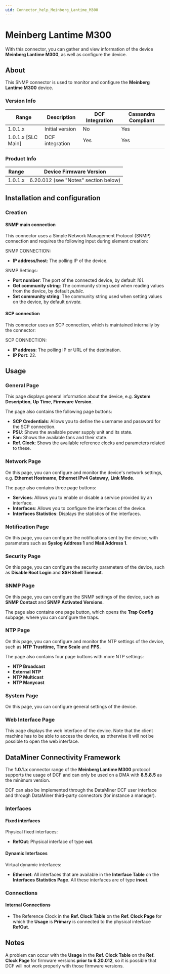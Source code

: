 ```yaml
---
uid: Connector_help_Meinberg_Lantime_M300
---
```


# Meinberg Lantime M300

With this connector, you can gather and view information of the device **Meinberg Lantime M300**, as well as configure the device.

## About

This SNMP connector is used to monitor and configure the **Meinberg Lantime M300** device.

### Version Info

| Range | Description | DCF Integration | Cassandra Compliant |
|----------------------|-----------------|---------------------|-------------------------|
| 1.0.1.x              | Initial version | No                  | Yes                     |
| 1.0.1.x \[SLC Main\] | DCF integration | Yes                 | Yes                     |

### Product Info

| **Range** | **Device Firmware Version**          |
|------------------|--------------------------------------|
| 1.0.1.x          | 6.20.012 (see "Notes" section below) |

## Installation and configuration

### Creation

#### SNMP main connection

This connector uses a Simple Network Management Protocol (SNMP) connection and requires the following input during element creation:

SNMP CONNECTION:

- **IP address/host**: The polling IP of the device.

SNMP Settings:

- **Port number**: The port of the connected device, by default *161*.
- **Get community string**: The community string used when reading values from the device, by default *public*.
- **Set community string**: The community string used when setting values on the device, by default *private.*

#### SCP connection

This connector uses an SCP connection, which is maintained internally by the connector:

SCP CONNECTION:

- **IP address**: The polling IP or URL of the destination.
- **IP Port**: 22.

## Usage

### General Page

This page displays general information about the device, e.g. **System Description**, **Up Time**, **Firmware Version**.

The page also contains the following page buttons:

- **SCP Credentials**: Allows you to define the username and password for the SCP connection.
- **PSU**: Shows the available power supply unit and its state.
- **Fan**: Shows the available fans and their state.
- **Ref. Clock**: Shows the available reference clocks and parameters related to these.

### Network Page

On this page, you can configure and monitor the device's network settings, e.g. **Ethernet Hostname**, **Ethernet IPv4 Gateway**, **Link Mode**.

The page also contains three page buttons:

- **Services**: Allows you to enable or disable a service provided by an interface.
- **Interfaces**: Allows you to configure the interfaces of the device.
- **Interfaces Statistics**: Displays the statistics of the interfaces.

### Notification Page

On this page, you can configure the notifications sent by the device, with parameters such as **Syslog Address 1** and **Mail Address 1**.

### Security Page

On this page, you can configure the security parameters of the device, such as **Disable Root Login** and **SSH Shell Timeout**.

### SNMP Page

On this page, you can configure the SNMP settings of the device, such as **SNMP Contact** and **SNMP Activated Versions**.

The page also contains one page button, which opens the **Trap Config** subpage, where you can configure the traps.

### NTP Page

On this page, you can configure and monitor the NTP settings of the device, such as **NTP Trusttime,** **Time Scale** and **PPS.**

The page also contains four page buttons with more NTP settings:

- **NTP Broadcast**
- **External NTP**
- **NTP Multicast**
- **NTP Manycast**

### System Page

On this page, you can configure general settings of the device.

### Web Interface Page

This page displays the web interface of the device. Note that the client machine has to be able to access the device, as otherwise it will not be possible to open the web interface.

## DataMiner Connectivity Framework

The **1.0.1.x** connector range of the **Meinberg Lantime M300** protocol supports the usage of DCF and can only be used on a DMA with **8.5.8.5** as the minimum version.

DCF can also be implemented through the DataMiner DCF user interface and through DataMiner third-party connectors (for instance a manager).

### Interfaces

#### Fixed interfaces

Physical fixed interfaces:

- **RefOut**: Physical interface of type **out**.

#### Dynamic Interfaces

Virtual dynamic interfaces:

- **Ethernet**: All interfaces that are available in the **Interface Table** on the **Interfaces Statistics Page**. All these interfaces are of type **inout**.

### Connections

#### Internal Connections

- The Reference Clock in the **Ref. Clock Table** on the **Ref. Clock Page** for which the **Usage** is **Primary** is connected to the physical interface **RefOut**.

## Notes

A problem can occur with the **Usage** in the **Ref. Clock Table** on the **Ref. Clock Page** for firmware versions **prior to** **6.20.012**, so it is possible that DCF will not work properly with those firmware versions.
